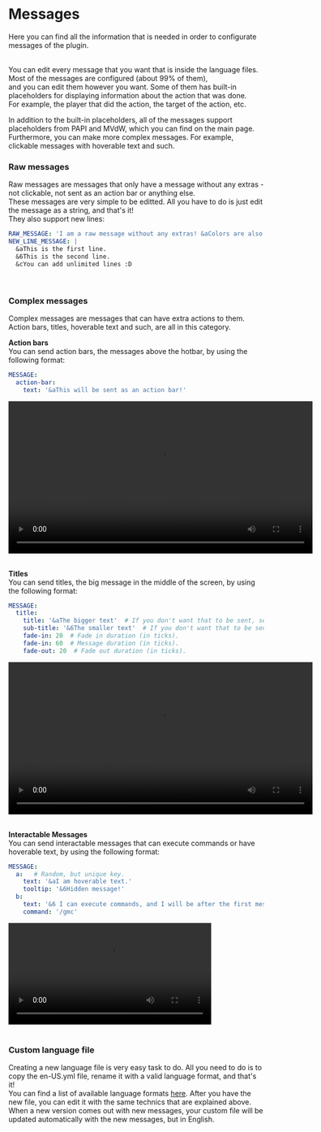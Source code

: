 # Messages
Here you can find all the information that is needed in order to configurate messages of the plugin.<br><br>

You can edit every message that you want that is inside the language files. Most of the messages are configured (about 99% of them),<br>
and you can edit them however you want. Some of them has built-in placeholders for displaying information about the action that was done.<br>
For example, the player that did the action, the target of the action, etc.

In addition to the built-in placeholders, all of the messages support placeholders from PAPI and MVdW, which you can find on the main page.<br>
Furthermore, you can make more complex messages. For example, clickable messages with hoverable text and such.<br>

### Raw messages
Raw messages are messages that only have a message without any extras - not clickable, not sent as an action bar or anything else.<br>
These messages are very simple to be editted. All you have to do is just edit the message as a string, and that's it!<br>
They also support new lines:<br>
```yaml
RAW_MESSAGE: 'I am a raw message without any extras! &aColors are also supported! &{HEX:4e87ee}Even hex colors in 1.16 are supported!'
NEW_LINE_MESSAGE: |
  &aThis is the first line.
  &6This is the second line.
  &cYou can add unlimited lines :D
```

<br>

### Complex messages
Complex messages are messages that can have extra actions to them. Action bars, titles, hoverable text and such, are all in this category.<br>

**Action bars**<br>
You can send action bars, the messages above the hotbar, by using the following format:
```yaml
MESSAGE:
  action-bar:
    text: '&aThis will be sent as an action bar!'
```
<video src="https://bg-software.com/imgs/action-bar-example.mp4" height="300px" autoplay loop></video>
<br><br>

**Titles**<br>
You can send titles, the big message in the middle of the screen, by using the following format:
```yaml
MESSAGE:
  title:
    title: '&aThe bigger text'  # If you don't want that to be sent, set this section to ''.
    sub-title: '&6The smaller text'  # If you don't want that to be sent, set this section to ''.
    fade-in: 20  # Fade in duration (in ticks).
    fade-in: 60  # Message duration (in ticks).
    fade-out: 20  # Fade out duration (in ticks).
```
<video src="https://bg-software.com/imgs/title-example.mp4" height="300px" autoplay loop></video>
<br><br>

**Interactable Messages**<br>
You can send interactable messages that can execute commands or have hoverable text, by using the following format:
```yaml
MESSAGE:
  a:   # Random, but unique key.
    text: '&aI am hoverable text.'
    tooltip: '&6Hidden message!'
  b:
    text: '&6 I can execute commands, and I will be after the first message.'
    command: '/gmc'
```
<video src="https://bg-software.com/imgs/interactable-messages-example.mp4" height="200px" autoplay loop></video>
<br><br>

### Custom language file
Creating a new language file is very easy task to do. All you need to do is to copy the en-US.yml file, rename it with a valid language format, and that's it!<br>
You can find a list of available language formats [here](https://www.oracle.com/technetwork/java/javase/java8locales-2095355.html). After you have the new file, you can edit it with the same technics that are explained above.<br>
When a new version comes out with new messages, your custom file will be updated automatically with the new messages, but in English.